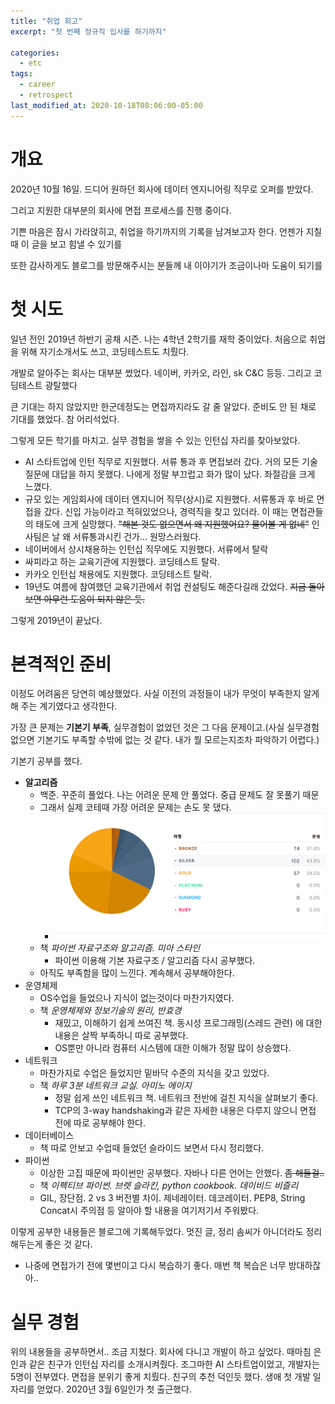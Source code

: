 ```yaml
---
title: "취업 회고"
excerpt: "첫 번째 정규직 입사를 하기까지"

categories:
  - etc
tags:
  - career
  - retrospect
last_modified_at: 2020-10-18T08:06:00-05:00
---
```


# 개요

2020년 10월 16일. 드디어 원하던 회사에 데이터 엔지니어링 직무로 오퍼를 받았다.

그리고 지원한 대부분의 회사에 면접 프로세스를 진행 중이다.

기쁜 마음은 잠시 가라앉히고, 취업을 하기까지의 기록을 남겨보고자 한다. 언젠가 지칠 때 이 글을 보고 힘낼 수 있기를

또한 감사하게도 블로그를 방문해주시는 분들께 내 이야기가 조금이나마 도움이 되기를

# 첫 시도

일년 전인 2019년 하반기 공채 시즌. 나는 4학년 2학기를 재학 중이었다. 처음으로 취업을 위해 자기소개서도 쓰고, 코딩테스트도 치뤘다.

개발로 알아주는 회사는 대부분 썼었다. 네이버, 카카오, 라인, sk C&C 등등. 그리고 코딩테스트 광탈했다

큰 기대는 하지 않았지만 한군데정도는 면접까지라도 갈 줄 알았다. 준비도 안 된 채로 기대를 했었다. 참 어리석었다.

그렇게 모든 학기를 마치고. 실무 경험을 쌓을 수 있는 인턴십 자리를 찾아보았다.

- AI 스타트업에 인턴 직무로 지원했다. 서류 통과 후 면접보러 갔다. 거의 모든 기술질문에 대답을 하지 못했다. 나에게 정말 부끄럽고 화가 많이 났다. 좌절감을 크게 느꼈다.
- 규모 있는 게임회사에 데이터 엔지니어 직무(상시)로 지원했다. 서류통과 후 바로 면접을 갔다. 신입 가능이라고 적혀있었으나, 경력직을 찾고 있더라. 이 때는 면접관들의 태도에 크게 실망했다. ~~"해본 것도 없으면서 왜 지원했어요? 물어볼 게 없네"~~ 인사팀은 날 왜 서류통과시킨 건가... 원망스러웠다.
- 네이버에서 상시채용하는 인턴십 직무에도 지원했다. 서류에서 탈락
- 싸피라고 하는 교육기관에 지원했다. 코딩테스트 탈락.
- 카카오 인턴십 채용에도 지원했다. 코딩테스트 탈락.
- 19년도 여름에 참여했던 교육기관에서 취업 컨설팅도 해준다길래 갔었다. ~~지금 돌아보면 아무런 도움이 되지 않은 듯.~~

그렇게 2019년이 끝났다.

# 본격적인 준비

이정도 어려움은 당연히 예상했었다. 사실 이전의 과정들이 내가 무엇이 부족한지 알게 해 주는 계기였다고 생각한다.

가장 큰 문제는 **기본기 부족**, 실무경험이 없었던 것은 그 다음 문제이고.(사실 실무경험 없으면 기본기도 부족할 수밖에 없는 것 같다. 내가 뭘 모르는지조차 파악하기 어렵다.)

기본기 공부를 했다.

- **알고리즘**
  - 백준. 꾸준히 풀었다. 나는 어려운 문제 안 풀었다. 중급 문제도 잘 못풀기 때문
  - 그래서 실제 코테때 가장 어려운 문제는 손도 못 댔다.
    - ![통계](/assets/images/etc/beakjoon.png)
  - 책 *파이썬 자료구조와 알고리즘. 미아 스타인*
    - 파이썬 이용해 기본 자료구조 / 알고리즘 다시 공부했다.
  - 아직도 부족함을 많이 느낀다. 계속해서 공부해야한다.
- 운영체제
  - OS수업을 들었으나 지식이 없는것이다 마찬가지였다.  
  - 책 *운영체제와 정보기술의 원리, 반효경*
    - 재밌고, 이해하기 쉽게 쓰여진 책. 동시성 프로그래밍(스레드 관련) 에 대한 내용은 살짝 부족하니 따로 공부했다.
    - OS뿐만 아니라 컴퓨터 시스템에 대한 이해가 정말 많이 상승했다.
- 네트워크
  - 마찬가지로 수업은 들었지만 밑바닥 수준의 지식을 갖고 있었다.
  - 책 *하루 3분 네트워크 교실. 아미노 에이지*
    - 정말 쉽게 쓰인 네트워크 책. 네트워크 전반에 걸친 지식을 살펴보기 좋다.
    - TCP의 3-way handshaking과 같은 자세한 내용은 다루지 않으니 면접 전에 따로 공부해야 한다.
- 데이터베이스
  - 책 따로 안보고 수업때 들었던 슬라이드 보면서 다시 정리했다.
- 파이썬
  - 이상한 고집 때문에 파이썬만 공부했다. 자바나 다른 언어는 안했다. ~~좀 해둘걸..~~
  - 책 *이펙티브 파이썬. 브렛 슬라킨,  python cookbook. 데이비드 비즐리*
  - GIL, 장단점. 2 vs 3 버전별 차이. 제네레이터. 데코레이터. PEP8, String Concat시 주의점 등 알아야 할 내용을 여기저기서 주워봤다.

이렇게 공부한 내용들은 블로그에 기록해두었다. 멋진 글, 정리 솜씨가 아니더라도 정리해두는게 좋은 것 같다.

- 나중에 면접가기 전에 몇번이고 다시 복습하기 좋다. 매번 책 복습은 너무 방대하잖아..

# 실무 경험

위의 내용들을 공부하면서.. 조금 지쳤다. 회사에 다니고 개발이 하고 싶었다. 때마침 은인과 같은 친구가 인턴십 자리를 소개시켜줬다. 조그마한 AI 스타트업이었고, 개발자는 5명이 전부였다. 면접을 분위기 좋게 치뤘다. 친구의 추천 덕인듯 했다. 생애 첫 개발 일자리를 얻었다. 2020년 3월 6일인가 첫 출근했다.

